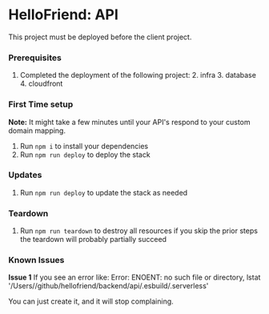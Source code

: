 # HelloFriend: API

This project must be deployed before the client project.

### Prerequisites

1. Completed the deployment of the following project:
    2. infra
    3. database
    4. cloudfront

### First Time setup

**Note:** It might take a few minutes until your API's respond to your custom domain mapping.

1. Run `npm i` to install your dependencies
2. Run `npm run deploy` to deploy the stack

### Updates

1. Run `npm run deploy` to update the stack as needed

### Teardown

1. Run `npm run teardown` to destroy all resources if you skip the prior steps the teardown will probably partially succeed


### Known Issues

**Issue 1**
If you see an error like:
Error: ENOENT: no such file or directory, lstat '/Users/<user>/github/hellofriend/backend/api/.esbuild/.serverless'

You can just create it, and it will stop complaining.
